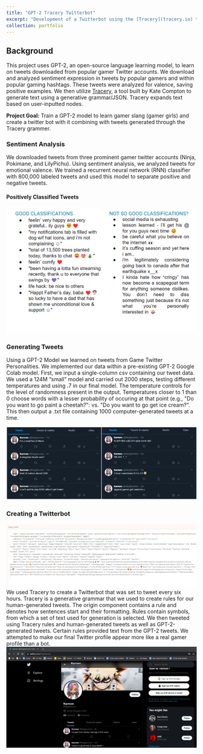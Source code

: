 ```yaml
---
title: "GPT-2 Tracery Twitterbot"
excerpt: "Development of a Twitterbot using the [Tracery](tracery.io) text generation and [bot creation](https://cheapbotsdonequick.com/) tool to post GPT-2 generated content<br><br><img src='/images/gpt.png'>"
collection: portfolio
---
```


## Background
This project uses GPT-2, an open-source language learning model, to learn on tweets downloaded from popular gamer Twitter accounts. We download and analyzed sentiment expression in tweets by popular gamers and within popular gaming hashtags. These tweets were analyzed for valence, saving positive examples. We then utilize [Tracery](http://tracery.io/), a tool built by Kate Compton to generate text using a generative grammar/JSON. Tracery expands text based on user-inputted nodes.

**Project Goal:** Train a GPT-2 model to learn gamer slang (gamer girls) and create a twitter bot with it combining with tweets generated through the Tracery grammer. 

### Sentiment Analysis
We downloaded tweets from three prominent gamer twitter accounts (Ninja, Pokimane, and LilyPichu). Using sentiment analysis, we analyzed tweets for emotional valence. We trained a recurrent neural network (RNN) classifier with 800,000 labeled tweets and used this model to separate positive and negative tweets. 

#### Positively Classified Tweets
<img src='/images/posSent.png'>

### Generating Tweets
Using a GPT-2 Model we learned on tweets from Game Twitter Personalities. We implemented our data within a pre-existing GPT-2 Google Colab model. First, we input a single-column csv containing our tweet data. We used a 124M “small” model and carried out 2000 steps, testing different temperatures and using .7 in our final model. The temperature controls for the level of randomness present in the output. Temperatures closer to 1 than 0 choose words with a lesser probability of occuring at that point (e.g., "Do you want to go paint a cheetah?": vs. "Do you want to go get ice cream?". This then output a .txt file containing 1000 computer-generated tweets at a time.

<img src='/images/gpt2.png'>

### Creating a Twitterbot
<img src='/images/tracery.png'>
We used Tracery to create a Twitterbot that was set to tweet every six hours. Tracery is a generative grammar that we used to create rules for our human-generated tweets. The origin component contains a rule and denotes how sentences start and their formatting. Rules contain symbols, from which a set of text used for generation is selected. We then tweeted using Tracery rules and human-generated tweets as well as GPT-2-generated tweets. Certain rules provided text from the GPT-2 tweets. We attempted to make our final Twitter profile appear more like a real gamer profile than a bot.

<img src='/images/magik.png'>

